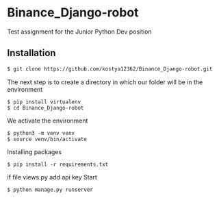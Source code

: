 # Binance_Django-robot

Test assignment for the Junior Python Dev position
## Installation
```bash
$ git clone https://github.com/kostya12362/Binance_Django-robot.git
```

The next step is to create a directory in which our folder will be in the environment
```linux
$ pip install virtualenv
$ cd Binance_Django-robot
```
We activate the environment
```linux
$ python3 -m venv venv
$ source venv/bin/activate
```
Installing packages

```linux
$ pip install -r requirements.txt
```
if file views.py add api key 
Start
```linux
$ python manage.py runserver
```
